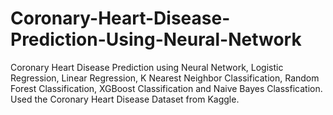 # Coronary-Heart-Disease-Prediction-Using-Neural-Network
Coronary Heart Disease Prediction using Neural Network, Logistic Regression, Linear Regression, K Nearest Neighbor Classification, Random Forest Classification, XGBoost Classification and Naive Bayes Classfication. Used the Coronary Heart Disease Dataset from Kaggle.
